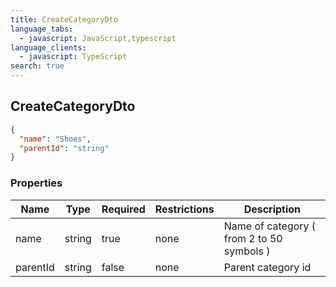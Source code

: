 ```yaml
---
title: CreateCategoryDto
language_tabs:
  - javascript: JavaScript,typescript
language_clients:
  - javascript: TypeScript
search: true
---
```


<h2 id="tocS_CreateCategoryDto">CreateCategoryDto</h2>

<!-- backwards compatibility -->
<a id="schemacreatecategorydto"></a>
<a id="schema_CreateCategoryDto"></a>
<a id="tocScreatecategorydto"></a>
<a id="tocscreatecategorydto"></a>

```json
{
  "name": "Shoes",
  "parentId": "string"
}

```

### Properties

|Name|Type|Required|Restrictions|Description|
|---|---|---|---|---|
|name|string|true|none|Name of category ( from 2 to 50 symbols )|
|parentId|string|false|none|Parent category id|

